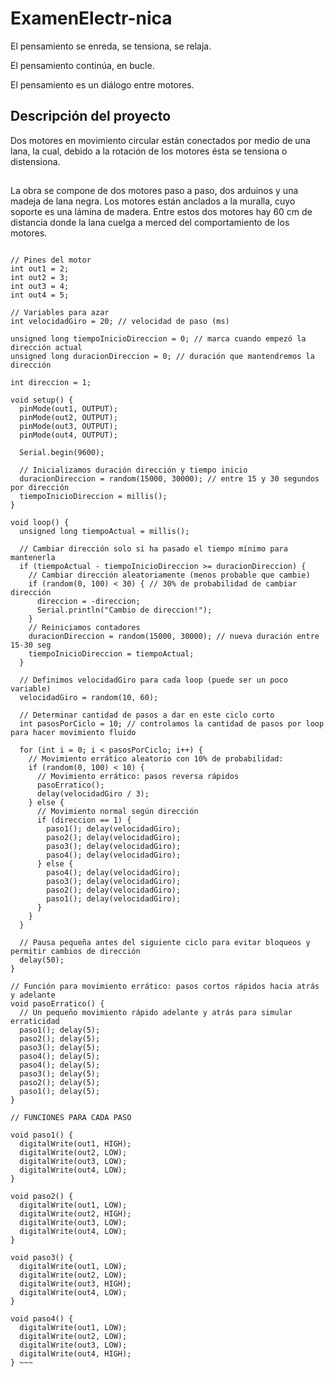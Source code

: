# ExamenElectr-nica

El pensamiento se enreda, se tensiona, se relaja. 

El pensamiento continúa, en bucle. 

El pensamiento es un diálogo
     entre motores. 

## Descripción del proyecto

Dos motores en movimiento circular están conectados por medio de una lana, la cual, debido a la rotación de los motores ésta se tensiona o distensiona. 

##
La obra se compone de dos motores paso a paso, dos arduinos y una madeja de lana negra. Los motores están anclados a la muralla, cuyo soporte es una lámina de madera. Entre estos dos motores hay 60 cm de distancia donde la lana cuelga a merced del comportamiento de los motores. 

~~~ // MOTOR PASO A PASO

// Pines del motor
int out1 = 2;
int out2 = 3;
int out3 = 4;
int out4 = 5;

// Variables para azar
int velocidadGiro = 20; // velocidad de paso (ms)

unsigned long tiempoInicioDireccion = 0; // marca cuando empezó la dirección actual
unsigned long duracionDireccion = 0; // duración que mantendremos la dirección

int direccion = 1;

void setup() {
  pinMode(out1, OUTPUT);
  pinMode(out2, OUTPUT);
  pinMode(out3, OUTPUT);
  pinMode(out4, OUTPUT);

  Serial.begin(9600);

  // Inicializamos duración dirección y tiempo inicio
  duracionDireccion = random(15000, 30000); // entre 15 y 30 segundos por dirección
  tiempoInicioDireccion = millis();
}

void loop() {
  unsigned long tiempoActual = millis();

  // Cambiar dirección solo si ha pasado el tiempo mínimo para mantenerla
  if (tiempoActual - tiempoInicioDireccion >= duracionDireccion) {
    // Cambiar dirección aleatoriamente (menos probable que cambie)
    if (random(0, 100) < 30) { // 30% de probabilidad de cambiar dirección
      direccion = -direccion;
      Serial.println("Cambio de direccion!");
    }
    // Reiniciamos contadores
    duracionDireccion = random(15000, 30000); // nueva duración entre 15-30 seg
    tiempoInicioDireccion = tiempoActual;
  }

  // Definimos velocidadGiro para cada loop (puede ser un poco variable)
  velocidadGiro = random(10, 60);

  // Determinar cantidad de pasos a dar en este ciclo corto
  int pasosPorCiclo = 10; // controlamos la cantidad de pasos por loop para hacer movimiento fluido

  for (int i = 0; i < pasosPorCiclo; i++) {
    // Movimiento errático aleatorio con 10% de probabilidad:
    if (random(0, 100) < 10) {
      // Movimiento errático: pasos reversa rápidos
      pasoErratico();
      delay(velocidadGiro / 3);
    } else {
      // Movimiento normal según dirección
      if (direccion == 1) {
        paso1(); delay(velocidadGiro);
        paso2(); delay(velocidadGiro);
        paso3(); delay(velocidadGiro);
        paso4(); delay(velocidadGiro);
      } else {
        paso4(); delay(velocidadGiro);
        paso3(); delay(velocidadGiro);
        paso2(); delay(velocidadGiro);
        paso1(); delay(velocidadGiro);
      }
    }
  }
  
  // Pausa pequeña antes del siguiente ciclo para evitar bloqueos y permitir cambios de dirección
  delay(50);
}

// Función para movimiento errático: pasos cortos rápidos hacia atrás y adelante
void pasoErratico() {
  // Un pequeño movimiento rápido adelante y atrás para simular erraticidad
  paso1(); delay(5);
  paso2(); delay(5);
  paso3(); delay(5);
  paso4(); delay(5);
  paso4(); delay(5);
  paso3(); delay(5);
  paso2(); delay(5);
  paso1(); delay(5);
}

// FUNCIONES PARA CADA PASO

void paso1() {
  digitalWrite(out1, HIGH);
  digitalWrite(out2, LOW);
  digitalWrite(out3, LOW);
  digitalWrite(out4, LOW);
}

void paso2() {
  digitalWrite(out1, LOW);
  digitalWrite(out2, HIGH);
  digitalWrite(out3, LOW);
  digitalWrite(out4, LOW);
}

void paso3() {
  digitalWrite(out1, LOW);
  digitalWrite(out2, LOW);
  digitalWrite(out3, HIGH);
  digitalWrite(out4, LOW);
}

void paso4() {
  digitalWrite(out1, LOW);
  digitalWrite(out2, LOW);
  digitalWrite(out3, LOW);
  digitalWrite(out4, HIGH);
} ~~~

